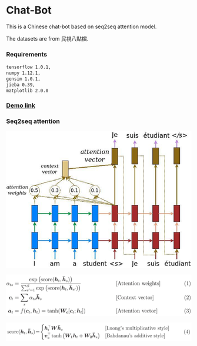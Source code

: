 # Chat-Bot

This is a Chinese chat-bot based on seq2seq attention model.

The datasets are from 民視八點檔.

### Requirements

    tensorflow 1.0.1,
    numpy 1.12.1,
    gensim 1.0.1,
    jieba 0.39,
    matplotlib 2.0.0

### <a href="chatbotdemolab301j.azurewebsites.net">Demo link</a>
   
    
### Seq2seq attention


![jpg](./imgs/attention_mechanism.jpg)

![jpg](./imgs/attention_equation_0.jpg)

![jpg](./imgs/attention_equation_1.jpg)
